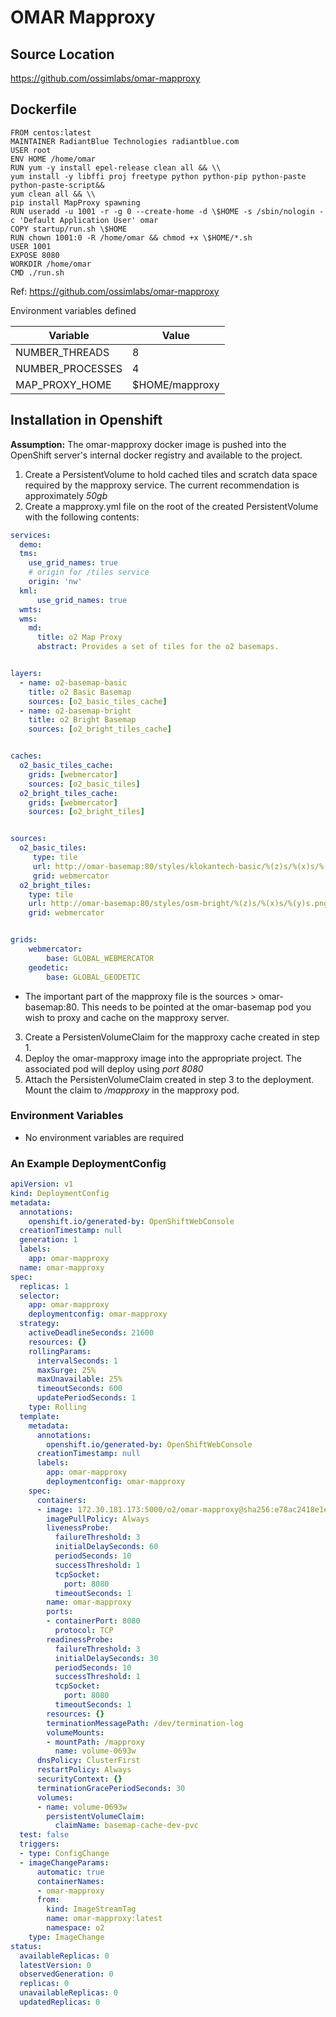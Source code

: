 # OMAR Mapproxy

## Source Location
https://github.com/ossimlabs/omar-mapproxy

## Dockerfile

```
FROM centos:latest
MAINTAINER RadiantBlue Technologies radiantblue.com
USER root
ENV HOME /home/omar
RUN yum -y install epel-release clean all && \\
yum install -y libffi proj freetype python python-pip python-paste python-paste-script&&
yum clean all && \\
pip install MapProxy spawning
RUN useradd -u 1001 -r -g 0 --create-home -d \$HOME -s /sbin/nologin -c 'Default Application User' omar
COPY startup/run.sh \$HOME
RUN chown 1001:0 -R /home/omar && chmod +x \$HOME/*.sh
USER 1001
EXPOSE 8080
WORKDIR /home/omar
CMD ./run.sh
```

Ref: <https://github.com/ossimlabs/omar-mapproxy>

Environment variables defined

|Variable|Value|
|------|------|
|NUMBER_THREADS|8|
|NUMBER_PROCESSES|4|
|MAP_PROXY_HOME|$HOME/mapproxy|

## Installation in Openshift

**Assumption:** The omar-mapproxy docker image is pushed into the OpenShift server's internal docker registry and available to the project.

1. Create a PersistentVolume to hold cached tiles and scratch data space required by the mapproxy service. The current recommendation is approximately *50gb*
2. Create a mapproxy.yml file on the root of the created PersistentVolume with the following contents:

```yaml
services:
  demo:
  tms:
    use_grid_names: true
    # origin for /tiles service
    origin: 'nw'
  kml:
      use_grid_names: true
  wmts:
  wms:
    md:
      title: o2 Map Proxy
      abstract: Provides a set of tiles for the o2 basemaps.


layers:
  - name: o2-basemap-basic
    title: o2 Basic Basemap
    sources: [o2_basic_tiles_cache]
  - name: o2-basemap-bright
    title: o2 Bright Basemap
    sources: [o2_bright_tiles_cache]


caches:
  o2_basic_tiles_cache:
    grids: [webmercator]
    sources: [o2_basic_tiles]
  o2_bright_tiles_cache:
    grids: [webmercator]
    sources: [o2_bright_tiles]


sources:
  o2_basic_tiles:
     type: tile
     url: http://omar-basemap:80/styles/klokantech-basic/%(z)s/%(x)s/%(y)s.png
     grid: webmercator
  o2_bright_tiles:
    type: tile
    url: http://omar-basemap:80/styles/osm-bright/%(z)s/%(x)s/%(y)s.png
    grid: webmercator


grids:
    webmercator:
        base: GLOBAL_WEBMERCATOR
    geodetic:
        base: GLOBAL_GEODETIC
```

* The important part of the mapproxy file is the sources > omar-basemap:80. This needs to be pointed at the omar-basemap pod you wish to proxy and cache on the mapproxy server.

3. Create a PersistenVolumeClaim for the mapproxy cache created in step 1.
4. Deploy the omar-mapproxy image into the appropriate project. The associated pod will deploy using *port 8080*
5. Attach the PersistenVolumeClaim created in step 3 to the deployment. Mount the claim to */mapproxy* in the mapproxy pod.

### Environment Variables
* No environment variables are required

### An Example DeploymentConfig

```yaml
apiVersion: v1
kind: DeploymentConfig
metadata:
  annotations:
    openshift.io/generated-by: OpenShiftWebConsole
  creationTimestamp: null
  generation: 1
  labels:
    app: omar-mapproxy
  name: omar-mapproxy
spec:
  replicas: 1
  selector:
    app: omar-mapproxy
    deploymentconfig: omar-mapproxy
  strategy:
    activeDeadlineSeconds: 21600
    resources: {}
    rollingParams:
      intervalSeconds: 1
      maxSurge: 25%
      maxUnavailable: 25%
      timeoutSeconds: 600
      updatePeriodSeconds: 1
    type: Rolling
  template:
    metadata:
      annotations:
        openshift.io/generated-by: OpenShiftWebConsole
      creationTimestamp: null
      labels:
        app: omar-mapproxy
        deploymentconfig: omar-mapproxy
    spec:
      containers:
      - image: 172.30.181.173:5000/o2/omar-mapproxy@sha256:e78ac2418e1e6d12641e721738664c2c30104c66243eaa03c07ab0c19f6d5832
        imagePullPolicy: Always
        livenessProbe:
          failureThreshold: 3
          initialDelaySeconds: 60
          periodSeconds: 10
          successThreshold: 1
          tcpSocket:
            port: 8080
          timeoutSeconds: 1
        name: omar-mapproxy
        ports:
        - containerPort: 8080
          protocol: TCP
        readinessProbe:
          failureThreshold: 3
          initialDelaySeconds: 30
          periodSeconds: 10
          successThreshold: 1
          tcpSocket:
            port: 8080
          timeoutSeconds: 1
        resources: {}
        terminationMessagePath: /dev/termination-log
        volumeMounts:
        - mountPath: /mapproxy
          name: volume-0693w
      dnsPolicy: ClusterFirst
      restartPolicy: Always
      securityContext: {}
      terminationGracePeriodSeconds: 30
      volumes:
      - name: volume-0693w
        persistentVolumeClaim:
          claimName: basemap-cache-dev-pvc
  test: false
  triggers:
  - type: ConfigChange
  - imageChangeParams:
      automatic: true
      containerNames:
      - omar-mapproxy
      from:
        kind: ImageStreamTag
        name: omar-mapproxy:latest
        namespace: o2
    type: ImageChange
status:
  availableReplicas: 0
  latestVersion: 0
  observedGeneration: 0
  replicas: 0
  unavailableReplicas: 0
  updatedReplicas: 0
```
